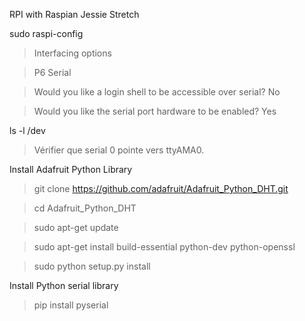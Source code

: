 RPI with Raspian Jessie Stretch

sudo raspi-config
  > Interfacing options 
  
  > P6 Serial
  
  > Would you like a login shell to be accessible over serial? No
  
  > Would you like the serial port hardware to be enabled? Yes
  
ls -l /dev
  > Vérifier que serial 0 pointe vers ttyAMA0.
  

Install Adafruit Python Library
  > git clone https://github.com/adafruit/Adafruit_Python_DHT.git
  
  > cd Adafruit_Python_DHT
  
  > sudo apt-get update
  
  > sudo apt-get install build-essential python-dev python-openssl
  
  > sudo python setup.py install

Install Python serial library

  > pip install pyserial
